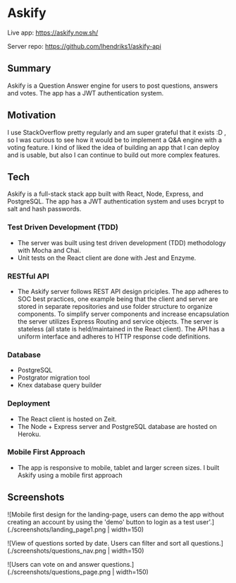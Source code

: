 # Askify
Live app: https://askify.now.sh/

Server repo: https://github.com/lhendriks1/askify-api

## Summary
Askify is a Question Answer engine for users to post questions, answers and votes. The app has a JWT authentication system.

## Motivation
I use StackOverflow pretty regularly and am super grateful that it exists :D , so I was curious to see how it would be to implement a Q&A engine with a voting feature. I kind of liked the idea of building an app that I can deploy and is usable, but also I can continue to build out more complex features.

## Tech
Askify is a full-stack stack app built with React, Node, Express, and PostgreSQL. The app has a JWT authentication system and uses bcrypt to salt and hash passwords. 

### Test Driven Development (TDD)
- The server was built using test driven development (TDD) methodology with Mocha and Chai. 
- Unit tests on the React client are done with Jest and Enzyme.

### RESTful API
- The Askify server follows REST API design priciples. The app adheres to SOC best practices, one example being that the client and server are stored in separate repositories and use folder structure to organize components. To simplify server components and increase encapsulation the server utilizes Express Routing and service objects. The server is stateless (all state is held/maintained in the React client). The API has a uniform interface and adheres to HTTP response code definitions.

### Database
- PostgreSQL
- Postgrator migration tool
- Knex database query builder

### Deployment
- The React client is hosted on Zeit.
- The Node + Express server and PostgreSQL database are hosted on Heroku.

### Mobile First Approach
- The app is responsive to mobile, tablet and larger screen sizes. I built Askify using a mobile first approach

## Screenshots

![Mobile first design for the landing-page, users can demo the app without creating an account by using the 'demo' button to login as a test user'.](./screenshots/landing_page1.png | width=150)

![View of questions sorted by date. Users can filter and sort all questions.](./screenshots/questions_nav.png | width=150)

![Users can vote on and answer questions.](./screenshots/questions_page.png | width=150)